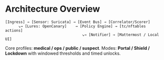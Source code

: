 # Architecture Overview

```text
[Ingress] → [Sensor: Suricata] → [Event Bus] → [Correlator/Scorer]
      ↘→ [Lures: OpenCanary]    → [Policy Engine] → [tc/nftables actions]
                                   ↘→ [Notifier] → [Mattermost / Local UI]
```

Core profiles: **medical / ops / public / suspect**. Modes: **Portal / Shield / Lockdown** with windowed thresholds and timed unlocks.